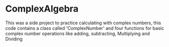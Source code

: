 # ComplexAlgebra
This was a side project to practice calculating with complex numbers, this code contains a class called 'ComplexNumber' and four functions for basic complex number operations like adding, subtracting, Multiplying and Dividing
